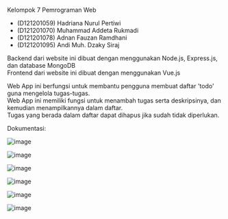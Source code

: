 Kelompok 7 Pemrograman Web
- (D121201059) Hadriana Nurul Pertiwi
- (D121201070) Muhammad Addeta Rukmadi
- (D121201078) Adnan Fauzan Ramdhani
- (D121201095) Andi Muh. Dzaky Siraj

Backend dari website ini dibuat dengan menggunakan Node.js, Express.js, dan database MongoDB <br>
Frontend dari website ini dibuat dengan menggunakan Vue.js

Web App ini berfungsi untuk membantu pengguna membuat daftar 'todo' guna mengelola tugas-tugas. <br>
Web App ini memiliki fungsi untuk menambah tugas serta deskripsinya, dan kemudian menampilkannya dalam daftar. <br>
Tugas yang berada dalam daftar dapat dihapus jika sudah tidak diperlukan.


Dokumentasi:

![image](https://user-images.githubusercontent.com/89951875/208625994-5b07401c-fa5d-4383-821d-15b55dbd9133.png)

![image](https://user-images.githubusercontent.com/89951875/208626067-b41abd94-72f5-41de-b95a-afcfddf98bf5.png)

![image](https://user-images.githubusercontent.com/89951875/208626113-96cf82bf-bfcb-43de-bc8e-0c0be7295c5c.png)

![image](https://user-images.githubusercontent.com/89951875/208626155-90a308b9-383a-4111-bf8c-f8e23115bfd2.png)

![image](https://user-images.githubusercontent.com/89951875/208626214-707fe4ec-053a-415f-a0a9-02286cce8cfd.png)

![image](https://user-images.githubusercontent.com/89951875/208626271-f0752d06-ca04-4d49-a895-317bd7d9a267.png)
